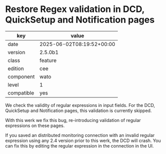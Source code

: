[//]: # (werk v2)
# Restore Regex validation in DCD, QuickSetup and Notification pages

key        | value
---------- | ---
date       | 2025-06-02T08:19:52+00:00
version    | 2.5.0b1
class      | feature
edition    | cee
component  | wato
level      | 1
compatible | yes

We check the validity of regular expressions in input fields. For the
DCD, QuickSetup and Notification pages, this validation is currently
skipped.

With this werk we fix this bug, re-introducing validation of regular
expressions on these pages.

If you saved an distributed monitoring connection with an invalid
regular expression using any 2.4 version prior to this werk, the DCD
will crash. You can fix this by editing the regular expression in the
connection in the UI.
